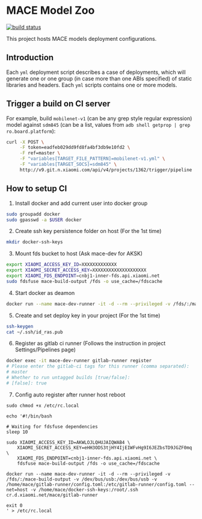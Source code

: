 MACE Model Zoo
=====
[![build status](http://v9.git.n.xiaomi.com/deep-computing/mace-models/badges/master/build.svg)](http://v9.git.n.xiaomi.com/deep-computing/mace-models/commits/master)

This project hosts MACE models deployment configurations.

Introduction
---
Each `yml` deployment script describes a case of deployments, which will 
generate one or one group (in case more than one ABIs specified) of static 
libraries and headers. Each `yml` scripts contains one or more models.

Trigger a build on CI server
---
For example, build `mobilenet-v1` (can be any grep style regular expression) model against `sdm845` (can be a list, values from `adb shell getprop | grep ro.board.platform`):
```sh
curl -X POST \
     -F token=eadfeb029dd9fd8fa4bf3db9e10fd2 \
     -F ref=master \
     -F "variables[TARGET_FILE_PATTERN]=mobilenet-v1.yml" \
     -F "variables[TARGET_SOCS]=sdm845" \
     http://v9.git.n.xiaomi.com/api/v4/projects/1362/trigger/pipeline
```


How to setup CI
---
1. Install docker and add current user into docker group
```sh
sudo groupadd docker
sudo gpasswd -a $USER docker
```

2. Create ssh key persistence folder on host (For the 1st time)
```sh
mkdir docker-ssh-keys
```

3. Mount fds bucket to host (Ask mace-dev for AKSK)
```sh
export XIAOMI_ACCESS_KEY_ID=XXXXXXXXXXXXX
export XIAOMI_SECRET_ACCESS_KEY=XXXXXXXXXXXXXXXXXXXX
export XIAOMI_FDS_ENDPOINT=cnbj1-inner-fds.api.xiaomi.net
sudo fdsfuse mace-build-output /fds -o use_cache=/fdscache
```

4. Start docker as deamon
```sh
docker run --name mace-dev-runner -it -d --rm --privileged -v /fds/:/mace-build-output -v /dev/bus/usb:/dev/bus/usb -v /home/mace/gitlab-runner/config.toml:/etc/gitlab-runner/config.toml --net=host -v /home/mace/docker-ssh-keys:/root/.ssh cr.d.xiaomi.net/mace/gitlab-runner
```

5. Create and set deploy key in your project (For the 1st time)
```sh
ssh-keygen
cat ~/.ssh/id_ras.pub
```

6. Register as gitlab ci runner (Follows the instruction in project Settings/Pipelines page)
```sh
docker exec -it mace-dev-runner gitlab-runner register
# Please enter the gitlab-ci tags for this runner (comma separated):
# master
# Whether to run untagged builds [true/false]:
# [false]: true
```

7. Config auto register after runner host reboot

```
sudo chmod +x /etc/rc.local

echo '#!/bin/bash

# Waiting for fdsfuse dependencies
sleep 10

sudo XIAOMI_ACCESS_KEY_ID=AKWLOJLQHUJAIQWAB4 \
    XIAOMI_SECRET_ACCESS_KEY=eHH3ODS3tjHY4IjEIWFvHg9I6JEZbsTD9JGZF0mq \
    XIAOMI_FDS_ENDPOINT=cnbj1-inner-fds.api.xiaomi.net \
    fdsfuse mace-build-output /fds -o use_cache=/fdscache

docker run --name mace-dev-runner -it -d --rm --privileged -v /fds/:/mace-build-output -v /dev/bus/usb:/dev/bus/usb -v /home/mace/gitlab-runner/config.toml:/etc/gitlab-runner/config.toml --net=host -v /home/mace/docker-ssh-keys:/root/.ssh cr.d.xiaomi.net/mace/gitlab-runner

exit 0
' > /etc/rc.local
```
